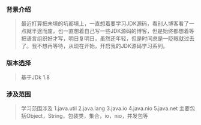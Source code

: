 ﻿### 背景介绍
> 最近打算把未填的坑都填上，一直想着要学习JDK源码，看别人博客看了一点就半途而废，也一直想着自己写一些JDK源码的博客，但是始终都想着等把语言组织好才写，明日复明日，虽然还年轻，但是时间总是一眨眼就过去了。我不想再等待，从现在开始，开启我的JDK源码学习系列。

### 版本选择
> 基于JDk 1.8

### 涉及范围
> 学习范围涉及
1.java.util
2.java.lang
3.java.io
4.java.nio
5.java.net
主要包括Object，String，包装类，集合，io，nio，并发包等
